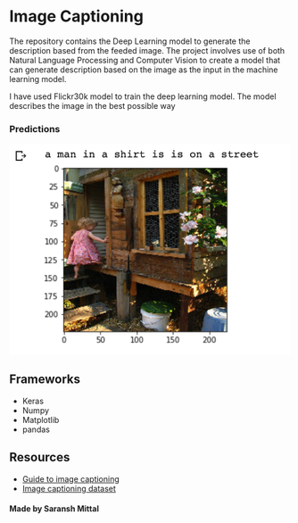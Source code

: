 # Image Captioning

The repository contains the Deep Learning model to generate the description based from the feeded image. The project involves use of both Natural Language Processing and Computer Vision to create a model that can generate description based on the image as the input in the machine learning model. 

I have used Flickr30k model to train the deep learning model. The model describes the image in the best possible way 

### Predictions

<center><p><img src = "images/prediction.png"></p></center>

## Frameworks
<ul>
<li> Keras
<li> Numpy
<li> Matplotlib
<li> pandas
</ul>

## Resources
<ul>
<li><a href = "https://fairyonice.github.io/Develop_an_image_captioning_deep_learning_model_using_Flickr_8K_data.html">Guide to image captioning</a>
<li><a href = "https://www.kaggle.com/hsankesara/flickr-image-dataset">Image captioning dataset</a>
</ul>

#### Made by Saransh Mittal
